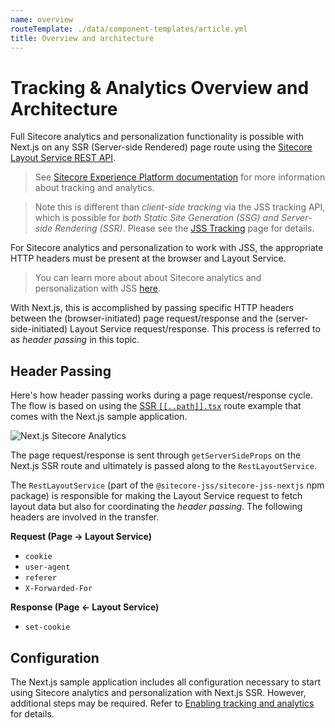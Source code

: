 ```yaml
---
name: overview
routeTemplate: ./data/component-templates/article.yml
title: Overview and architecture
---
```

# Tracking & Analytics Overview and Architecture

Full Sitecore analytics and personalization functionality is possible with Next.js on any SSR (Server-side Rendered) page route using the [Sitecore Layout Service REST API](/docs/fundamentals/services/layout-service).

> See [Sitecore Experience Platform documentation](https://doc.sitecore.com/developers/101/sitecore-experience-platform/en/web-tracking.html) for more information about tracking and analytics.

> Note this is different than *client-side tracking* via the JSS tracking API, which is possible for *both Static Site Generation (SSG) and Server-side Rendering (SSR)*. Please see the [JSS Tracking](/docs/fundamentals/services/tracking) page for details.

For Sitecore analytics and personalization to work with JSS, the appropriate HTTP headers must be present at the browser and Layout Service.

> You can learn more about about Sitecore analytics and personalization with JSS [here](/docs/fundamentals/personalization).

With Next.js, this is accomplished by passing specific HTTP headers between the (browser-initiated) page request/response and the (server-side-initiated) Layout Service request/response. This process is referred to as *header passing* in this topic.

## Header Passing

Here's how header passing works during a page request/response cycle. The flow is based on using the [SSR `[[..path]].tsx`](https://github.com/Sitecore/jss/blob/master/samples/nextjs/src/pages/%5B%5B%2E%2E%2Epath%5D%5D.SSR.tsx) route example that comes with the Next.js sample application.

<img src="/assets/img/nextjs-sitecore-analytics.svg" alt="Next.js Sitecore Analytics" />

The page request/response is sent through `getServerSideProps` on the Next.js SSR route and ultimately is passed along to the `RestLayoutService`.

The `RestLayoutService` (part of the `@sitecore-jss/sitecore-jss-nextjs` npm package) is responsible for making the Layout Service request to fetch layout data but also for coordinating the *header passing*. The following headers are involved in the transfer.

**Request (Page -> Layout Service)**
* `cookie`
* `user-agent`
* `referer`
* `X-Forwarded-For`

**Response (Page <- Layout Service)**
* `set-cookie`


## Configuration

The Next.js sample application includes all configuration necessary to start using Sitecore analytics and personalization with Next.js SSR. However, additional steps may be required. Refer to [Enabling tracking and analytics](/docs/nextjs/tracking-and-analytics/configuration) for details.